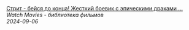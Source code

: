 <!--2024-09-06 14:29:31-->
<div class="yb">
  <a class="nodecor" href="/index.html?filmy/strit_-_bejsya_do_konca_jestkij_boevik_s_epicheskimi_drakami_i_krutymi_bojcami">
    <img class="preview" data-videoid="fFNxqjDHdTo" src="https://i3.ytimg.com/vi/fFNxqjDHdTo/hqdefault.jpg" align="middle" alt="">
  </a>
  <div class="inlbl text">
    <a class="nodecor" href="/index.html?filmy/strit_-_bejsya_do_konca_jestkij_boevik_s_epicheskimi_drakami_i_krutymi_bojcami">Стрит - бейся до конца! Жесткий боевик с эпическими драками ...</a><br>
    <i class="smaller2">Watch Movies - библиотека фильмов</i><br>
    <i class="smaller3">2024-09-06</i>
  </div>
</div>
